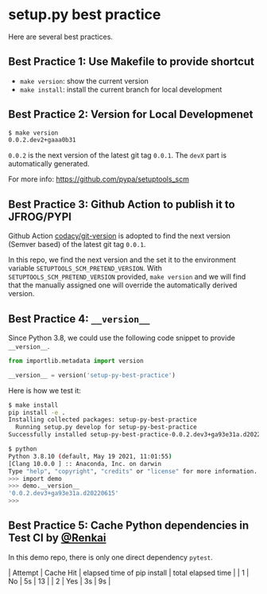 # setup.py best practice
Here are several best practices.

## Best Practice 1: Use Makefile to provide shortcut
+ `make version`: show the current version
+ `make install`: install the current branch for local development

## Best Practice 2: Version for Local Developmenet
``` bash
$ make version
0.0.2.dev2+gaaa0b31
```
`0.0.2` is the next version of the latest git tag `0.0.1`. The `devX` part is automatically generated.

For more info: https://github.com/pypa/setuptools_scm

## Best Practice 3: Github Action to publish it to JFROG/PYPI
Github Action [codacy/git-version](https://github.com/codacy/git-version) is adopted to find the next version (Semver based) of the latest git tag `0.0.1`.

In this repo, we find the next version and the set it to the environment variable `SETUPTOOLS_SCM_PRETEND_VERSION`. With `SETUPTOOLS_SCM_PRETEND_VERSION` provided, `make version` and we will find that the manually assigned one will override the automatically derived version.

## Best Practice 4: `__version__`
Since Python 3.8, we could use the following code snippet to provide `__version__`.

``` python
from importlib.metadata import version

__version__ = version('setup-py-best-practice')
```

Here is how we test it:
``` bash
$ make install
pip install -e .
Installing collected packages: setup-py-best-practice
  Running setup.py develop for setup-py-best-practice
Successfully installed setup-py-best-practice-0.0.2.dev3+ga93e31a.d20220615
```
``` bash
$ python
Python 3.8.10 (default, May 19 2021, 11:01:55)
[Clang 10.0.0 ] :: Anaconda, Inc. on darwin
Type "help", "copyright", "credits" or "license" for more information.
>>> import demo
>>> demo.__version__
'0.0.2.dev3+ga93e31a.d20220615'
>>>
```

## Best Practice 5: Cache Python dependencies in Test CI by [@Renkai](https://github.com/Renkai)
In this demo repo, there is only one direct dependency `pytest`.

| Attempt | Cache Hit | elapsed time of pip install | total elapsed time |
| 1       | No        | 5s                          | 13                 |
| 2       | Yes       | 3s                          | 9s                 |
